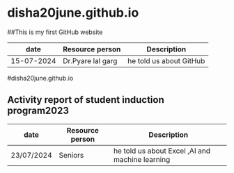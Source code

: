 # disha20june.github.io
##This is my first GitHub website 

| date | Resource person |Description |
| ----------- | ----------- |---------|
| 15-07-2024 | Dr.Pyare lal garg | he told us about GitHub |

#disha20june.github.io
## Activity report of student induction program2023


| date | Resource person | Description |
| ----------- | ----------- |---------|
| 23/07/2024 | Seniors | he told us about Excel ,AI and machine learning|



